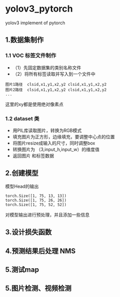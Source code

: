 # yolov3_pytorch
yolov3 implement of pytorch

## 1.数据集制作
### 1.1 VOC 标签文件制作
- （1）先固定数据集的类别名称文件
- （2）将所有标签读取并写入到一个文件中
```
图片1路径  clsid,x1,y1,x2,y2 clsid,x1,y1,x2,y2
图片2路径  clsid,x1,y1,x2,y2 clsid,x1,y1,x2,y2
...
```
这里的xy都是使用绝对像素点

### 1.2 dataset 类
 - 用PIL库读取图片，转换为RGB模式
 - 填充图片为正方形，边缘填充，要调整中心点的位置
 - 将图片resize成输入的尺寸，同时调整box
 - 转换图片为 （3,input_h,input_w）的维度值
 - 返回图片 和标签数据

## 2.创建模型
模型Head的输出
```
torch.Size([1, 75, 13, 13])
torch.Size([1, 75, 26, 26])
torch.Size([1, 75, 52, 52])
```
对模型输出进行预处理，并且添加一些信息


## 3.设计损失函数

## 4.预测结果后处理 NMS

## 5.测试map

## 5.图片检测、视频检测